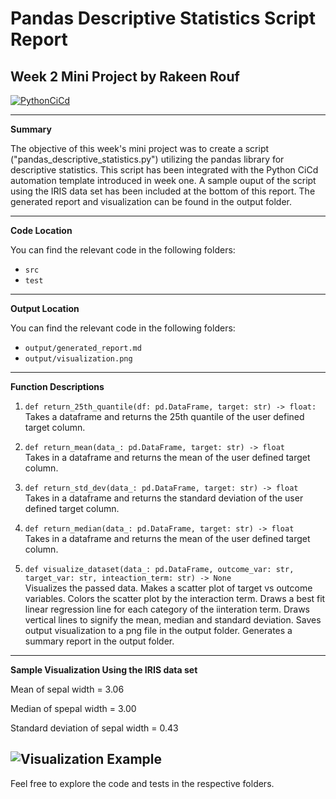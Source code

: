 # Pandas Descriptive Statistics Script Report
## Week 2 Mini Project by Rakeen Rouf

[![PythonCiCd](https://github.com/nogibjj/PandasDescriptiveStatisitcs/actions/workflows/python_ci_cd.yml/badge.svg)](https://github.com/nogibjj/PandasDescriptiveStatisitcs/actions/workflows/python_ci_cd.yml)

---

**Summary**

The objective of this week's mini project was to create a script ("pandas_descriptive_statistics.py") utilizing the pandas library for descriptive statistics. This script has been integrated with the Python CiCd automation template introduced in week one. A sample ouput of the script using the IRIS data set has been included at the bottom of this report. The generated report and visualization can be found in the output folder.

---

**Code Location**

You can find the relevant code in the following folders:
- `src`
- `test`

---

**Output Location**

You can find the relevant code in the following folders:
- `output/generated_report.md`
- `output/visualization.png`

---

**Function Descriptions**

1. `def return_25th_quantile(df: pd.DataFrame, target: str) -> float:`  
   Takes a dataframe and returns the 25th quantile of the user defined target column.

2. `def return_mean(data_: pd.DataFrame, target: str) -> float`  
   Takes in a dataframe and returns the mean of the user defined target column.

3. `def return_std_dev(data_: pd.DataFrame, target: str) -> float`  
   Takes in a dataframe and returns the standard deviation of the user defined target column.

4. `def return_median(data_: pd.DataFrame, target: str) -> float`  
   Takes in a dataframe and returns the mean of the user defined target column.

5. `def visualize_dataset(data_: pd.DataFrame, outcome_var: str, target_var: str, inteaction_term: str) -> None`  
   Visualizes the passed data. Makes a scatter plot of target vs outcome variables. Colors the scatter
   plot by the interaction term. Draws a best fit linear regression line for each category of the iinteration term. Draws vertical lines to signify the mean, median and standard deviation. Saves output visualization to a png file in the output folder. Generates a summary report in the output folder.

---

**Sample Visualization Using the IRIS data set**

Mean of sepal width = 3.06

Median of spepal width = 3.00

Standard deviation of sepal width = 0.43

![Visualization Example](https://user-images.githubusercontent.com/36940292/266804593-4fe25e4a-186c-4e49-956a-508c5d66cb05.jpg)
---
Feel free to explore the code and tests in the respective folders.

